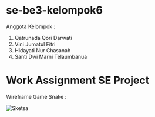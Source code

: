 ﻿# se-be3-kelompok6
 Anggota Kelompok :
 1. Qatrunada Qori Darwati
 2. Vini Jumatul Fitri
 3. Hidayati Nur Chasanah
 4. Santi Dwi Marni Telaumbanua
 
# Work Assignment SE Project

Wireframe Game Snake :

![Sketsa](https://user-images.githubusercontent.com/64117746/157789628-d7484da9-e409-4261-ac95-1f333938d32d.jpg)

